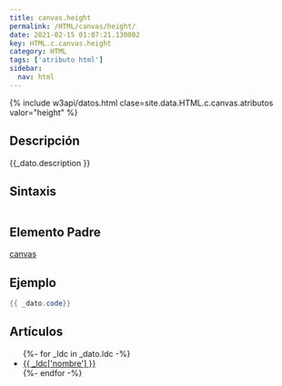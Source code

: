 ```yaml
---
title: canvas.height
permalink: /HTML/canvas/height/
date: 2021-02-15 01:07:21.130002
key: HTML.c.canvas.height
category: HTML
tags: ['atributo html']
sidebar: 
  nav: html
---
```


{% include w3api/datos.html clase=site.data.HTML.c.canvas.atributos valor="height" %}

## Descripción
{{_dato.description }}

## Sintaxis
~~~html
~~~

## Elemento Padre
[canvas](/HTML/canvas/)

## Ejemplo
~~~java
{{ _dato.code}}
~~~

## Artículos
<ul>
{%- for _ldc in _dato.ldc -%}
   <li>
       <a href="{{_ldc['url'] }}">{{ _ldc['nombre'] }}</a>
   </li>
{%- endfor -%}
</ul>
